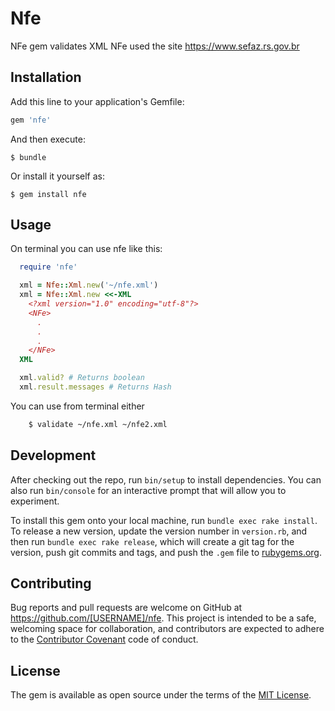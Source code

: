 # Nfe

NFe gem validates XML NFe used the site https://www.sefaz.rs.gov.br

## Installation

Add this line to your application's Gemfile:

```ruby
gem 'nfe'
```

And then execute:

    $ bundle

Or install it yourself as:

    $ gem install nfe

## Usage

On terminal you can use nfe like this:
```ruby
  require 'nfe'

  xml = Nfe::Xml.new('~/nfe.xml')
  xml = Nfe::Xml.new <<-XML
    <?xml version="1.0" encoding="utf-8"?>
    <NFe>
      .
      .
      .
    </NFe>
  XML

  xml.valid? # Returns boolean
  xml.result.messages # Returns Hash
```

You can use from terminal either
```bash
    $ validate ~/nfe.xml ~/nfe2.xml
```
## Development

After checking out the repo, run `bin/setup` to install dependencies. You can also run `bin/console` for an interactive prompt that will allow you to experiment.

To install this gem onto your local machine, run `bundle exec rake install`. To release a new version, update the version number in `version.rb`, and then run `bundle exec rake release`, which will create a git tag for the version, push git commits and tags, and push the `.gem` file to [rubygems.org](https://rubygems.org).

## Contributing

Bug reports and pull requests are welcome on GitHub at https://github.com/[USERNAME]/nfe. This project is intended to be a safe, welcoming space for collaboration, and contributors are expected to adhere to the [Contributor Covenant](http://contributor-covenant.org) code of conduct.


## License

The gem is available as open source under the terms of the [MIT License](http://opensource.org/licenses/MIT).

